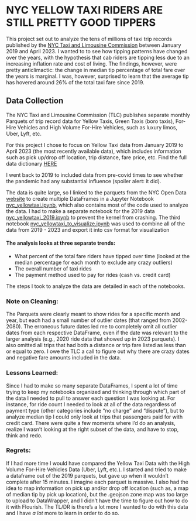 # NYC YELLOW TAXI RIDERS ARE STILL PRETTY GOOD TIPPERS
This project set out to analyze the tens of millions of taxi trip records published by the [NYC Taxi and Limousine Commission](https://www.nyc.gov/site/tlc/about/tlc-trip-record-data.page) between January 2019 and April 2023. I wanted to to see how tipping patterns have changed over the years, with the hypothesis that cab riders are tipping less due to an increasing inflation rate and cost of living. The findings, however, were pretty anticlimactic: the change in median tip percentage of total fare over the years is marginal. I was, however, surprised to learn that the average tip has hovered around 26% of the total taxi fare since 2019.

## Data Collection
<p> The NYC Taxi and Limousine Commission (TLC) publishes separate monthly Parquets of trip record data for Yellow Taxis, Green Taxis (boro taxis), For-Hire Vehicles and High Volume For-Hire Vehicles, such as luxury limos, Uber, Lyft, etc. </p>

For this project I chose to focus on Yellow Taxi data from January 2019 to April 2023 (the most recently available data), which includes information such as pick up/drop off location, trip distance, fare price, etc. Find the full data dictionary [HERE](https://www.nyc.gov/assets/tlc/downloads/pdf/data_dictionary_trip_records_yellow.pdf)

<p> I went back to 2019 to included data from pre-covid times to see whether the pandemic had any substantial influence (spoiler alert: it did). </p>

The data is quite large, so I linked to the parquets from the NYC Open Data [website](https://www.nyc.gov/site/tlc/about/tlc-trip-record-data.page) to create multiple DataFrames in a Jupyter Notebook [nyc_yellowtaxi.ipynb](https://github.com/karinashed/nyc_yellow_taxi_rides/blob/main/notebooks/nyc_yellowtaxi.ipynb), which also contains most of the code used to analyze the data. I had to make a separate notebook for the 2019 data [nyc_yellowtaxi_2019.ipynb](https://github.com/karinashed/nyc_yellow_taxi_rides/blob/main/notebooks/nyc_yellowtaxi_2019.ipynb) to prevent the kernel from crashing. The third notebook [nyc_yellowtaxi_to_visualize.ipynb](https://github.com/karinashed/nyc_yellow_taxi_rides/blob/main/notebooks/nyc_yellowtaxi_to_visualize.ipynb) was used to combine all of the data from 2019 - 2023 and export it into csv format for visualization

#### The analysis looks at three separate trends:
- What percent of the total fare riders have tipped over time (looked at the median percentage for each month to exclude any crazy outliers)
- The overall number of taxi rides 
- The payment method used to pay for rides (cash vs. credit card)

<p> The steps I took to analyze the data are detailed in each of the notebooks.</p>

### Note on Cleaning:
The Parquets were clearly meant to show rides for a specific month and year, but each had a small number of outlier dates (that ranged from 2002-2080). The erroneous future dates led me to completely omit all outlier dates from each respective DataFrame,  even if the date was relevant to the larger analysis (e.g., 2020 ride data that showed up in 2023 parquets). I also omitted all trips that had both a distance or trip fare listed as less than or equal to zero. I owe the TLC a call to figure out why there are crazy dates and negative fare amounts included in the data. 

### Lessons Learned:
Since I had to make so many separate DataFrames, I spent a lot of time trying to keep my notebooks organized and thinking through which part of the data I needed to pull to answer each question I was looking at. For instance, for ride count I needed to look at all of the data regardless of payment type (other categories include “no charge” and “dispute”), but to analyze median tip I could only look at trips that passengers paid for with credit card. There were quite a few moments where I’d do an analysis, realize I wasn’t looking at the right subset of the data, and have to stop, think and redo. 

### Regrets:
If I had more time I would have compared the Yellow Taxi Data with the High Volume For-Hire Vehicles Data (Uber, Lyft, etc.). I started and tried to make a dataframe out of the 2019 parquets, but gave up when it wouldn’t complete after 15 minutes. I imagine each parquet is massive. I also had the idea to map information on pick up and/or drop off location (such as, a map of median tip by pick up location), but the .geojson zone map was too large to upload to DataWrapper, and I didn’t have the time to figure out how to do it with Flourish. The TL/DR is there’s a lot more I wanted to do with this data and I have *a lot* more to learn in order to do so. 
